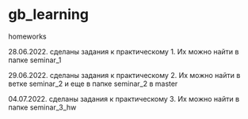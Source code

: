 # gb_learning
homeworks

28.06.2022. сделаны задания к практическому 1. Их можно найти в папке seminar_1

29.06.2022. сделаны задания к практическому 2. Их можно найти в ветке seminar_2 и еще в папке seminar_2 в master

04.07.2022. сделаны задания к практическому 3. Их можно найти в папке seminar_3_hw
